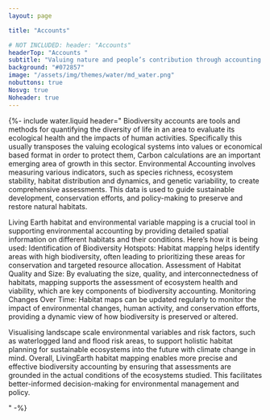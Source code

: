 ```yaml
---
layout: page

title: "Accounts"

# NOT INCLUDED: header: "Accounts"
headerTop: "Accounts "
subtitle: "Valuing nature and people’s contribution through accounting of natural capital and ecosystem services and opportunities for planning future landscapes. " 
background: "#072857"
image: "/assets/img/themes/water/md_water.png"
nobuttons: true
Nosvg: true
Noheader: true
---
```


{%-
include water.liquid
header="
Biodiversity accounts are tools and methods for quantifying the diversity of life in an area to evaluate its ecological health and the impacts of human activities. Specifically this usually transposes the valuing ecological systems into values or economical based format in order to protect them, Carbon calculations are an important emerging area of growth in this sector.  Environmental Accounting involves measuring various indicators, such as species richness, ecosystem stability, habitat distribution and dynamics, and genetic variability, to create comprehensive  assessments. This data is used to guide sustainable development, conservation efforts, and policy-making to preserve and restore natural habitats.

Living Earth habitat and environmental variable  mapping is a crucial tool in supporting environmental accounting by providing detailed spatial information on different habitats and their conditions. Here’s how it is being used:
Identification of Biodiversity Hotspots: Habitat mapping helps identify areas with high biodiversity, often leading to prioritizing these areas for conservation and targeted resource allocation.
Assessment of Habitat Quality and Size: By evaluating the size, quality, and interconnectedness of habitats, mapping supports the assessment of ecosystem health and viability, which are key components of biodiversity accounting.
Monitoring Changes Over Time: Habitat maps can be updated regularly to monitor the impact of environmental changes, human activity, and conservation efforts, providing a dynamic view of how biodiversity is preserved or altered.


Visualising landscape scale environmental variables and risk factors, such as waterlogged land and flood risk areas, to support holistic habitat planning for sustainable ecosystems into the future with climate change in mind. 
Overall, LivingEarth  habitat mapping enables more precise and effective biodiversity accounting by ensuring that assessments are grounded in the actual conditions of the ecosystems studied. This facilitates better-informed decision-making for environmental management and policy.

"
-%}
